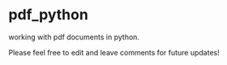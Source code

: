 # pdf_python
working with pdf documents in python.

Please feel free to edit and leave comments for future updates!
